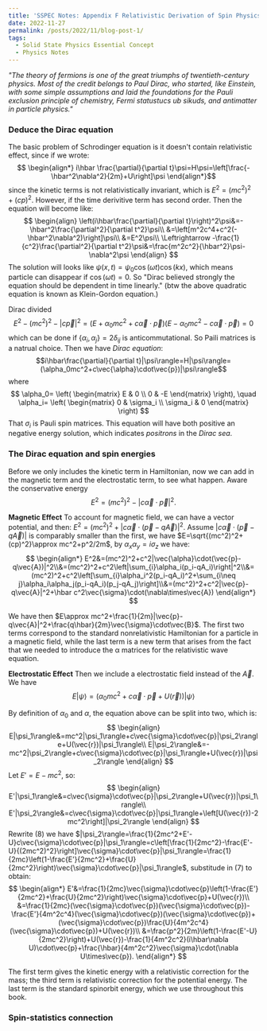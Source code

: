 ```yaml
---
title: 'SSPEC Notes: Appendix F Relativistic Derivation of Spin Physics'
date: 2022-11-27
permalink: /posts/2022/11/blog-post-1/
tags:
  - Solid State Physics Essential Concept
  - Physics Notes
--- 
```


_"The theory of fermions is one of the great triumphs of twentieth-century physics. Most of the credit belongs to Paul Dirac, who started, like Einstein, with some simple assumptions and laid the foundations for the Pauli exclusion principle of chemistry, Fermi statustucs ub sikuds, and antimatter in particle physics."_
### **Deduce the Dirac equation**
The basic problem of Schrodinger equation is it doesn't contain relativistic effect, since if we wrote:
$$
\begin{align*}
i\hbar \frac{\partial}{\partial t}\psi=H\psi=\left[\frac{-\hbar^2\nabla^2}{2m}+U\right]\psi
\end{align*}$$
since the kinetic terms is not relativistically invariant, which is $E^2=(mc^2)^2+(cp)^2$. However, if the time derivitive term has second order. Then the equation will become like:
$$
\begin{align}
\left(i\hbar\frac{\partial}{\partial t}\right)^2\psi&=-\hbar^2\frac{\partial^2}{\partial t^2}\psi\\
&=\left[m^2c^4+c^2(-\hbar^2\nabla^2)\right]\psi\\
&=E^2\psi\\
\Leftrightarrow
-\frac{1}{c^2}\frac{\partial^2}{\partial t^2}\psi&=\frac{m^2c^2}{\hbar^2}\psi-\nabla^2\psi
\end{align}
$$
The solution will looks like $\psi(x,t)=\psi_0\cos(\omega t)\cos(kx)$, which means particle can disappear if $\cos(\omega t)=0$. So "Dirac believed strongly the equation should be dependent in time linearly." (btw the above quadratic equation is known as Klein-Gordon equation.)

Dirac divided $$E^2-(mc^2)^2-|c\vec{p}|^2=(E+\alpha_0mc^2+c\vec{\alpha}\cdot\vec{p})(E-\alpha_0mc^2-c\vec{\alpha}\cdot\vec{p})=0$$
which can be done if $\{\alpha_i,\alpha_j\}=2\delta_{ij}$ is anticommutational. So Paili matrices is a natrual choice. Then we have _Dirac equation_: $$i\hbar\frac{\partial}{\partial t}|\psi\rangle=H|\psi\rangle=(\alpha_0mc^2+c\vec{\alpha}\cdot\vec{p})|\psi\rangle$$
where 
$$
\alpha_0=
\left(
\begin{matrix}
E & 0 \\
0 & -E
\end{matrix}
\right), \quad
\alpha_i=
\left(
\begin{matrix}
0 & \sigma_i \\
\sigma_i & 0
\end{matrix}
\right)
$$
That $\sigma_i$ is Pauli spin matrices. This equation will have both positive an negative energy solution, which indicates _positrons_ in the _Dirac sea_.

### **The Dirac equation and spin energies**
Before we only includes the kinetic term in Hamiltonian, now we can add in the magnetic term and the electrostatic term, to see what happen.
Aware the conservative energy $$E^2=(mc^2)^2-|c\vec{\alpha}\cdot\vec{p}|^2.$$

**Magnetic Effect** To account for magnetic field, we can have a vector potential, and then: $E^2=(mc^2)^2+|c\vec{\alpha}\cdot(\vec{p}-q\vec{A})|^2$. Assume $|c\vec{\alpha}\cdot(\vec{p}-q\vec{A})|$ is comparably smaller than the first, we have $E=\sqrt{(mc^2)^2+(cp)^2}\approx mc^2+p^2/2m$, by $\alpha_x\alpha_y=i\sigma_z$ we have:
$$
\begin{align*}
E^2&=(mc^2)^2+c^2|\vec{\alpha}\cdot(\vec{p}-q\vec{A})|^2\\&=(mc^2)^2+c^2\left|\sum_{i}\alpha_i(p_i-qA_i)\right|^2\\&=(mc^2)^2+c^2\left[\sum_{i}\alpha_i^2(p_i-qA_i)^2+\sum_{i\neq j}\alpha_i\alpha_j(p_i-qA_i)(p_j-qA_j)\right]\\&=(mc^2)^2+c^2|\vec{p}-q\vec{A}|^2+\hbar c^2\vec{\sigma}\cdot(\nabla\times\vec{A})
\end{align*}
$$

We have then $E\approx mc^2+\frac{1}{2m}|\vec{p}-q\vec{A}|^2+\frac{q\hbar}{2m}\vec{\sigma}\cdot\vec{B}$. The first two terms correspond to the standard nonrelativistic Hamiltonian for a particle in a magnetic field, while the last term is a new term that arises from the fact that we needed to introduce the α matrices for the relativistic wave equation. 

**Electrostatic Effect** Then we include a electrostatic field instead of the $\vec{A}$. We have 
$$E|\psi\rangle=\left(\alpha_0mc^2+c\vec{\alpha}\cdot\vec{p}+U(\vec{r})\right)|\psi\rangle$$

By definition of $\alpha_0$ and $\alpha$, the equation above can be split into two, which is:
$$
\begin{align}
E|\psi_1\rangle&=mc^2|\psi_1\rangle+c\vec{\sigma}\cdot\vec{p}|\psi_2\rangle+U(\vec{r})|\psi_1\rangle\\
E|\psi_2\rangle&=-mc^2|\psi_2\rangle+c\vec{\sigma}\cdot\vec{p}|\psi_1\rangle+U(\vec{r})|\psi_2\rangle
\end{align}
$$
Let $E'=E-mc^2$, so:
$$
\begin{align}
  E'|\psi_1\rangle&=c\vec{\sigma}\cdot\vec{p}|\psi_2\rangle+U(\vec{r})|\psi_1\rangle\\
  E'|\psi_2\rangle&=c\vec{\sigma}\cdot\vec{p}|\psi_1\rangle+\left[U(\vec{r})-2mc^2\right]|\psi_2\rangle
\end{align}
$$
Rewrite (8) we have $|\psi_2\rangle=\frac{1}{2mc^2+E'-U}c\vec{\sigma}\cdot\vec{p}|\psi_1\rangle=c\left[\frac{1}{2mc^2}-\frac{E'-U}{(2mc^2)^2}\right]\vec{\sigma}\cdot\vec{p}|\psi_1\rangle=\frac{1}{2mc}\left(1-\frac{E'}{2mc^2}+\frac{U}{2mc^2}\right)\vec{\sigma}\cdot\vec{p}|\psi_1\rangle$, substitude in (7) to obtain:
$$
\begin{align*}
E'&=\frac{1}{2mc}\vec{\sigma}\cdot\vec{p}\left(1-\frac{E'}{2mc^2}+\frac{U}{2mc^2}\right)\vec{\sigma}\cdot\vec{p}+U(\vec{r})\\
&=\frac{1}{2mc}(\vec{\sigma}\cdot\vec{p})(\vec{\sigma}\cdot\vec{p})-\frac{E'}{4m^2c^4}(\vec{\sigma}\cdot\vec{p})(\vec{\sigma}\cdot\vec{p})+(\vec{\sigma}\cdot\vec{p})\frac{U}{4m^2c^4}(\vec{\sigma}\cdot\vec{p})+U(\vec{r})\\
&=\frac{p^2}{2m}\left(1-\frac{E'-U}{2mc^2}\right)+U(\vec{r})-\frac{1}{4m^2c^2}(i\hbar\nabla U)\cdot\vec{p}+\frac{\hbar}{4m^2c^2}\vec{\sigma}\cdot(\nabla U\times\vec{p}).
\end{align*}
$$

The first term gives the kinetic energy with a relativistic correction for the mass; the third term is relativistic correction for the potential energy. The last term is the standard spinorbit energy, which we use throughout this book.

### **Spin-statistics connection**
